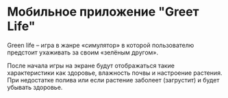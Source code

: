 # Мобильное приложение "Greeт Life"
Green life – игра в жанре «симулятор» в которой пользователю предстоит  ухаживать за своим «зелёным другом».

После начала игры на экране будут отображаться такие характеристики как здоровье, влажность почвы и настроение растения.
При недостатке полива или если растение заболеет (загрустит) и будет убывать здоровье.
